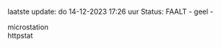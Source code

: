 laatste update: 
do 14-12-2023 17:26   uur 
Status: FAALT - geel - 
<div class="service Y">microstation</div><div class="service G">httpstat</div>